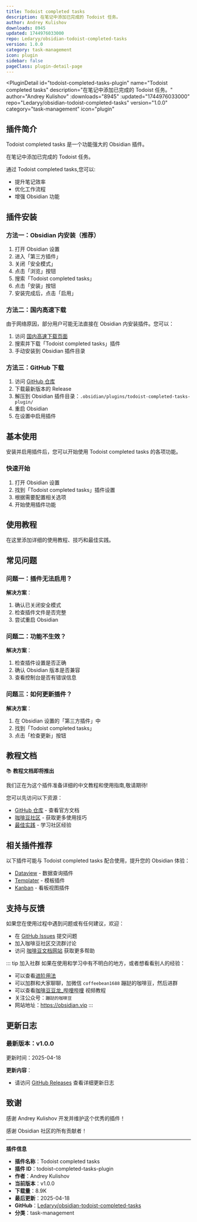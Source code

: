 ```yaml
---
title: Todoist completed tasks
description: 在笔记中添加已完成的 Todoist 任务。
author: Andrey Kulishov
downloads: 8945
updated: 1744976033000
repo: Ledaryy/obsidian-todoist-completed-tasks
version: 1.0.0
category: task-management
icon: plugin
sidebar: false
pageClass: plugin-detail-page
---
```


<PluginDetail
  id="todoist-completed-tasks-plugin"
  name="Todoist completed tasks"
  description="在笔记中添加已完成的 Todoist 任务。"
  author="Andrey Kulishov"
  :downloads="8945"
  :updated="1744976033000"
  repo="Ledaryy/obsidian-todoist-completed-tasks"
  version="1.0.0"
  category="task-management"
  icon="plugin"
>

<!-- AUTO_GENERATED_START -->
## 插件简介

Todoist completed tasks 是一个功能强大的 Obsidian 插件。

在笔记中添加已完成的 Todoist 任务。

通过 Todoist completed tasks,您可以:

- 提升笔记效率
- 优化工作流程
- 增强 Obsidian 功能

<!-- AUTO_GENERATED_END -->

<!-- AUTO_GENERATED_START -->
## 插件安装

### 方法一：Obsidian 内安装（推荐）

1. 打开 Obsidian 设置
2. 进入「第三方插件」
3. 关闭「安全模式」
4. 点击「浏览」按钮
5. 搜索「Todoist completed tasks」
6. 点击「安装」按钮
7. 安装完成后，点击「启用」

### 方法二：国内高速下载

由于网络原因，部分用户可能无法直接在 Obsidian 内安装插件。您可以：

1. 访问 [国内高速下载页面](/zh/documentation/obsidian-plugins-download.html)
2. 搜索并下载「Todoist completed tasks」插件
3. 手动安装到 Obsidian 插件目录

### 方法三：GitHub 下载

1. 访问 [GitHub 仓库](https://github.com/Ledaryy/obsidian-todoist-completed-tasks)
2. 下载最新版本的 Release
3. 解压到 Obsidian 插件目录：`.obsidian/plugins/todoist-completed-tasks-plugin/`
4. 重启 Obsidian
5. 在设置中启用插件

## 基本使用

安装并启用插件后，您可以开始使用 Todoist completed tasks 的各项功能。

### 快速开始

1. 打开 Obsidian 设置
2. 找到「Todoist completed tasks」插件设置
3. 根据需要配置相关选项
4. 开始使用插件功能

<!-- AUTO_GENERATED_END -->

<!-- CUSTOM_CONTENT_START:tutorial -->
## 使用教程

在这里添加详细的使用教程、技巧和最佳实践。

<!-- CUSTOM_CONTENT_END:tutorial -->

<!-- SHARED_CONTENT_START -->
## 常见问题

### 问题一：插件无法启用？

**解决方案**：
1. 确认已关闭安全模式
2. 检查插件文件是否完整
3. 尝试重启 Obsidian

### 问题二：功能不生效？

**解决方案**：
1. 检查插件设置是否正确
2. 确认 Obsidian 版本是否兼容
3. 查看控制台是否有错误信息

### 问题三：如何更新插件？

**解决方案**：
1. 在 Obsidian 设置的「第三方插件」中
2. 找到「Todoist completed tasks」
3. 点击「检查更新」按钮

## 教程文档

📚 **教程文档即将推出**

我们正在为这个插件准备详细的中文教程和使用指南,敬请期待!

您可以先访问以下资源：
- [GitHub 仓库](https://github.com/Ledaryy/obsidian-todoist-completed-tasks) - 查看官方文档
- [咖啡豆社区](/zh/bases/) - 获取更多使用技巧
- [最佳实践](/zh/best-practices/) - 学习社区经验

## 相关插件推荐

以下插件可能与 Todoist completed tasks 配合使用，提升您的 Obsidian 体验：

- [Dataview](/zh/plugins/dataview.html) - 数据查询插件
- [Templater](/zh/plugins/templater-obsidian.html) - 模板插件
- [Kanban](/zh/plugins/obsidian-kanban.html) - 看板视图插件

## 支持与反馈

如果您在使用过程中遇到问题或有任何建议，欢迎：

- 在 [GitHub Issues](https://github.com/Ledaryy/obsidian-todoist-completed-tasks/issues) 提交问题
- 加入咖啡豆社区交流群讨论
- 访问 [咖啡豆文档网站](https://obsidian.vip) 获取更多帮助

::: tip 加入社群
如果在使用和学习中有不明白的地方，或者想看看别人的经验：
- 可以查看[进阶用法](/zh/advanced)
- 可以加群和大家聊聊，加微信 `coffeebean1688` 蹦跶的咖啡豆，然后进群
- 可以查看[咖啡豆豆龙_哔哩哔哩](https://space.bilibili.com/618777356) 视频教程
- 关注公众号：`蹦跶的咖啡豆`
- 网站地址：https://obsidian.vip
:::
<!-- SHARED_CONTENT_END -->

<!-- AUTO_GENERATED_START -->
## 更新日志

### 最新版本：v1.0.0

更新时间：2025-04-18

**更新内容**：
- 请访问 [GitHub Releases](https://github.com/Ledaryy/obsidian-todoist-completed-tasks/releases) 查看详细更新日志

## 致谢

感谢 Andrey Kulishov 开发并维护这个优秀的插件！

感谢 Obsidian 社区的所有贡献者！

---

**插件信息**
- **插件名称**：Todoist completed tasks
- **插件 ID**：todoist-completed-tasks-plugin
- **作者**：Andrey Kulishov
- **当前版本**：v1.0.0
- **下载量**：8.9K
- **最后更新**：2025-04-18
- **GitHub**：[Ledaryy/obsidian-todoist-completed-tasks](https://github.com/Ledaryy/obsidian-todoist-completed-tasks)
- **分类**：task-management
<!-- AUTO_GENERATED_END -->

</PluginDetail>

